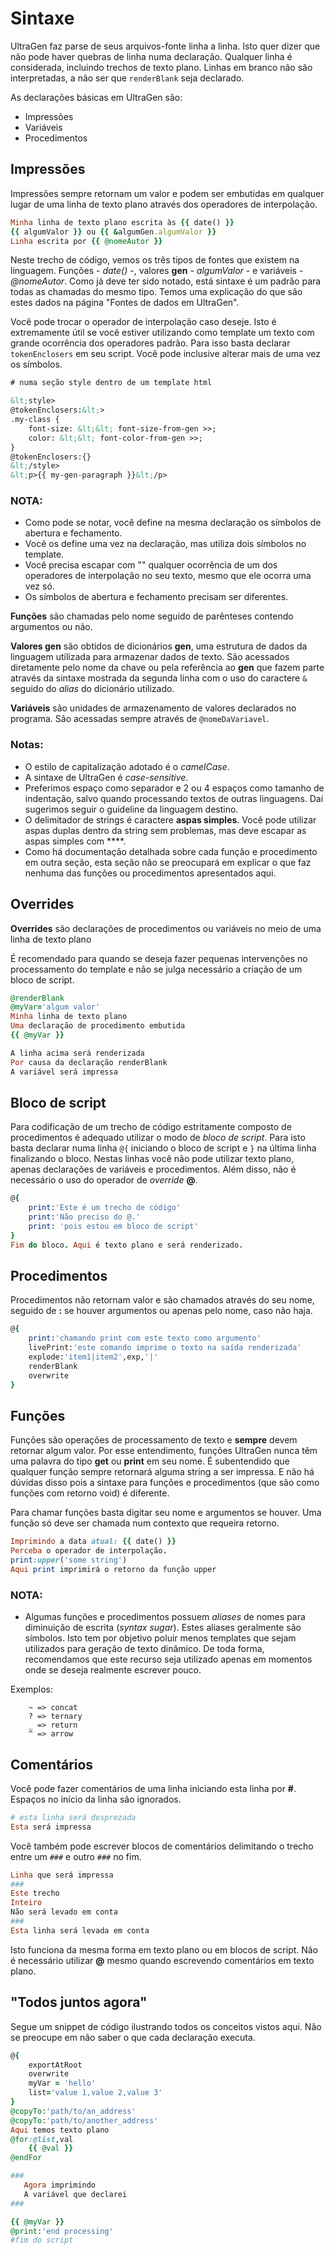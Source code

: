 # Sintaxe

UltraGen faz parse de seus arquivos-fonte linha a linha. Isto quer dizer que não pode haver quebras de linha numa declaração. Qualquer linha é considerada, incluindo trechos de texto plano. Linhas em branco não são interpretadas, a não ser que `renderBlank` seja declarado.

As declarações básicas em UltraGen são:

- Impressões
- Variáveis
- Procedimentos

## Impressões

Impressões sempre retornam um valor e podem ser embutidas em qualquer lugar de uma linha de texto plano através dos operadores de interpolação.

```ruby
Minha linha de texto plano escrita às {{ date() }}
{{ algumValor }} ou {{ &algumGen.algumValor }}
Linha escrita por {{ @nomeAutor }}
```

Neste trecho de código, vemos os três tipos de fontes que existem na linguagem. Funções - *date()* -, valores **gen** - *algumValor* - e variáveis - *@nomeAutor*. Como já deve ter sido notado, está sintaxe é um padrão para todas as chamadas do mesmo tipo. Temos uma explicação do que são estes dados na página "Fontes de dados em UltraGen".

Você pode trocar o operador de interpolação caso deseje. Isto é extremamente útil se você estiver utilizando como template um texto com grande ocorrência dos operadores padrão. Para isso basta declarar `tokenEnclosers` em seu script. Você pode inclusive alterar mais de uma vez os símbolos.


```html
# numa seção style dentro de um template html

&lt;style>
@tokenEnclosers:&lt;>
.my-class {
    font-size: &lt;&lt; font-size-from-gen >>;
    color: &lt;&lt; font-color-from-gen >>;
}
@tokenEnclosers:{}
&lt;/style>
&lt;p>{{ my-gen-paragraph }}&lt;/p>
```
### NOTA:
- Como pode se notar, você define na mesma declaração os símbolos de abertura e fechamento.
- Você os define uma vez na declaração, mas utiliza dois símbolos no template.
- Você precisa escapar com "\" qualquer ocorrência de um dos operadores de interpolação no seu texto, mesmo que ele ocorra uma vez só.
- Os símbolos de abertura e fechamento precisam ser diferentes.

**Funções** são chamadas pelo nome seguido de parênteses contendo argumentos ou não.

**Valores gen** são obtidos de dicionários **gen**, uma estrutura de dados da linguagem utilizada para armazenar dados de texto. São acessados diretamente pelo nome da chave ou pela referência ao **gen** que fazem parte através da sintaxe mostrada da segunda linha com o uso do caractere `&` seguido do _alias_ do dicionário utilizado.

**Variáveis** são unidades de armazenamento de valores declarados no programa. São acessadas sempre através de `@nomeDaVariavel`.

 ### Notas:
- O estilo de capitalização adotado é o *camelCase*.
- A sintaxe de UltraGen é *case-sensitive*.
- Preferimos espaço como separador e 2 ou 4 espaços como tamanho de indentação, salvo quando processando textos de outras linguagens. Daí sugerimos seguir o guideline da linguagem destino.
- O delimitador de strings é caractere **aspas simples**. Você pode utilizar aspas duplas dentro da string sem problemas, mas deve escapar as aspas simples com **\**.
- Como há documentação detalhada sobre cada função e procedimento em outra seção, esta seção não se preocupará em explicar o que faz nenhuma das funções ou procedimentos apresentados aqui.

## Overrides

**Overrides** são declarações de procedimentos ou variáveis no meio de uma linha de texto plano

É recomendado para quando se deseja fazer pequenas intervenções no processamento do template e não se julga necessário a criação de um bloco de script.

```ruby
@renderBlank
@myVar='algum valor'
Minha linha de texto plano
Uma declaração de procedimento embutida
{{ @myVar }}

A linha acima será renderizada
Por causa da declaração renderBlank
A variável será impressa
```

## Bloco de script

Para codificação de um trecho de código estritamente composto de procedimentos é adequado utilizar o modo de *bloco de script*. Para isto basta declarar numa linha `@{` iniciando o bloco de script e `}` na última linha finalizando o bloco. Nestas linhas você não pode utilizar texto plano, apenas declarações de variáveis e procedimentos. Além disso, não é necessário o uso do operador de *override* **@**.

```ruby
@{
    print:'Este é um trecho de código'
    print:'Não preciso do @.'
    print: 'pois estou em bloco de script'
}
Fim do bloco. Aqui é texto plano e será renderizado.
```

## Procedimentos

Procedimentos não retornam valor e são chamados através do seu nome, seguido de **:** se houver argumentos ou apenas pelo nome, caso não haja.

```ruby
@{
    print:'chamando print com este texto como argumento'
    livePrint:'este comando imprime o texto na saída renderizada'
    explode:'item1|item2',exp,'|'
    renderBlank
    overwrite
}
```

## Funções

Funções são operações de processamento de texto e **sempre** devem retornar algum valor. Por esse entendimento, funções UltraGen nunca têm uma palavra do tipo **get** ou **print** em seu nome. É subentendido que qualquer função sempre retornará alguma string a ser impressa. E não há dúvidas disso pois a sintaxe para funções e procedimentos (que são como funções com retorno void) é diferente.

Para chamar funções basta digitar seu nome e argumentos se houver. Uma função só deve ser chamada num contexto que requeira retorno.

```ruby
Imprimindo a data atual: {{ date() }}
Perceba o operador de interpolação.
print:upper('some string')
Aqui print imprimirá o retorno da função upper
```

### NOTA:
- Algumas funções e procedimentos possuem *aliases* de nomes para diminuição de escrita (*syntax sugar*). Estes aliases geralmente são símbolos. Isto tem por objetivo poluir menos templates que sejam utilizados para geração de texto dinâmico. De toda forma, recomendamos que este recurso seja utilizado apenas em momentos onde se deseja realmente escrever pouco.

Exemplos:

```hljs
    ~ => concat
    ? => ternary
    _ => return
    ^ => arrow

``` 

## Comentários

Você pode fazer comentários de uma linha iniciando esta linha por **#**. Espaços no início da linha são ignorados.

```ruby
# esta linha será desprezada
Esta será impressa
```

Você também pode escrever blocos de comentários delimitando o trecho entre um `###` e outro `###` no fim.

```ruby
Linha que será impressa
###
Este trecho
Inteiro
Não será levado em conta
###
Esta linha será levada em conta
```

Isto funciona da mesma forma em texto plano ou em blocos de script. Não é necessário utilizar **@** mesmo quando escrevendo comentários em texto plano.

## "Todos juntos agora"

Segue um snippet de código ilustrando todos os conceitos vistos aqui. Não se preocupe em não saber o que cada declaração executa.

```ruby
@{
    exportAtRoot
    overwrite
    myVar = 'hello'
    list='value 1,value 2,value 3'
}
@copyTo:'path/to/an_address'
@copyTo:'path/to/another_address'
Aqui temos texto plano
@for:@list,val
    {{ @val }}
@endFor

###
   Agora imprimindo
   A variável que declarei
###

{{ @myVar }}
@print:'end processing'
#fim do script
```



